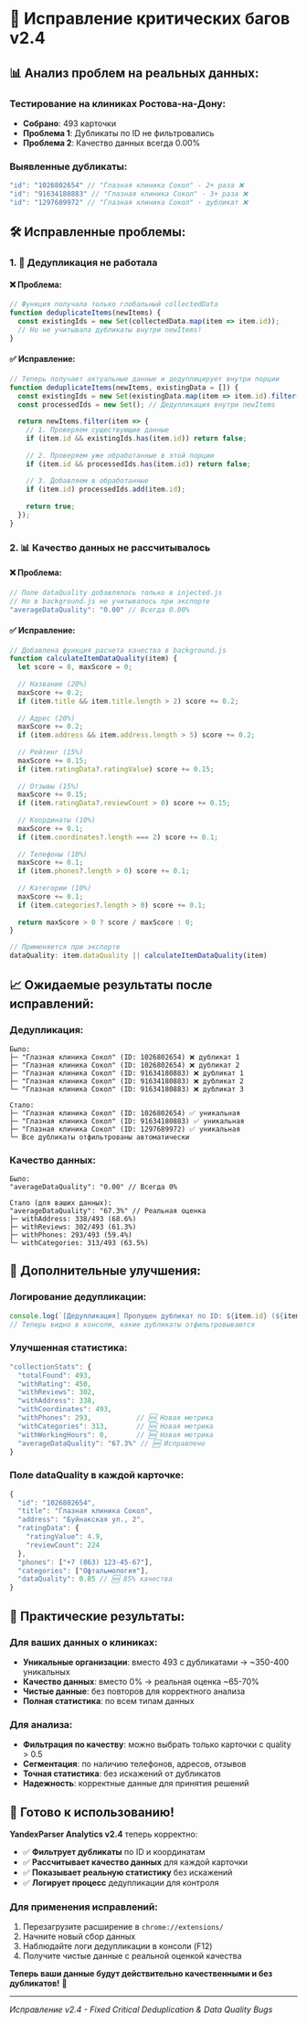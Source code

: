 # 🚨 Исправление критических багов v2.4

## 📊 **Анализ проблем на реальных данных:**

### **Тестирование на клиниках Ростова-на-Дону:**
- **Собрано**: 493 карточки
- **Проблема 1**: Дубликаты по ID не фильтровались
- **Проблема 2**: Качество данных всегда 0.00%

### **Выявленные дубликаты:**
```javascript
"id": "1026802654" // "Глазная клиника Сокол" - 2+ раза ❌
"id": "91634180883" // "Глазная клиника Сокол" - 3+ раза ❌  
"id": "1297689972" // "Глазная клиника Сокол" - дубликат ❌
```

## 🛠️ **Исправленные проблемы:**

### **1. 🔄 Дедупликация не работала**

#### **❌ Проблема:**
```javascript
// Функция получала только глобальный collectedData
function deduplicateItems(newItems) {
  const existingIds = new Set(collectedData.map(item => item.id));
  // Но не учитывала дубликаты внутри newItems!
}
```

#### **✅ Исправление:**
```javascript
// Теперь получает актуальные данные и дедуплицирует внутри порции
function deduplicateItems(newItems, existingData = []) {
  const existingIds = new Set(existingData.map(item => item.id).filter(id => id));
  const processedIds = new Set(); // Дедупликация внутри newItems
  
  return newItems.filter(item => {
    // 1. Проверяем существующие данные
    if (item.id && existingIds.has(item.id)) return false;
    
    // 2. Проверяем уже обработанные в этой порции
    if (item.id && processedIds.has(item.id)) return false;
    
    // 3. Добавляем в обработанные
    if (item.id) processedIds.add(item.id);
    
    return true;
  });
}
```

### **2. 📊 Качество данных не рассчитывалось**

#### **❌ Проблема:**
```javascript
// Поле dataQuality добавлялось только в injected.js
// Но в background.js не учитывалось при экспорте
"averageDataQuality": "0.00" // Всегда 0.00%
```

#### **✅ Исправление:**
```javascript
// Добавлена функция расчета качества в background.js
function calculateItemDataQuality(item) {
  let score = 0, maxScore = 0;
  
  // Название (20%)
  maxScore += 0.2;
  if (item.title && item.title.length > 2) score += 0.2;
  
  // Адрес (20%)
  maxScore += 0.2;
  if (item.address && item.address.length > 5) score += 0.2;
  
  // Рейтинг (15%)
  maxScore += 0.15;
  if (item.ratingData?.ratingValue) score += 0.15;
  
  // Отзывы (15%)
  maxScore += 0.15;
  if (item.ratingData?.reviewCount > 0) score += 0.15;
  
  // Координаты (10%)
  maxScore += 0.1;
  if (item.coordinates?.length === 2) score += 0.1;
  
  // Телефоны (10%)
  maxScore += 0.1;
  if (item.phones?.length > 0) score += 0.1;
  
  // Категории (10%)
  maxScore += 0.1;
  if (item.categories?.length > 0) score += 0.1;
  
  return maxScore > 0 ? score / maxScore : 0;
}

// Применяется при экспорте
dataQuality: item.dataQuality || calculateItemDataQuality(item)
```

## 📈 **Ожидаемые результаты после исправлений:**

### **Дедупликация:**
```
Было:
├─ "Глазная клиника Сокол" (ID: 1026802654) ❌ дубликат 1
├─ "Глазная клиника Сокол" (ID: 1026802654) ❌ дубликат 2
├─ "Глазная клиника Сокол" (ID: 91634180883) ❌ дубликат 1  
├─ "Глазная клиника Сокол" (ID: 91634180883) ❌ дубликат 2
└─ "Глазная клиника Сокол" (ID: 91634180883) ❌ дубликат 3

Стало:
├─ "Глазная клиника Сокол" (ID: 1026802654) ✅ уникальная
├─ "Глазная клиника Сокол" (ID: 91634180883) ✅ уникальная  
├─ "Глазная клиника Сокол" (ID: 1297689972) ✅ уникальная
└─ Все дубликаты отфильтрованы автоматически
```

### **Качество данных:**
```
Было:
"averageDataQuality": "0.00" // Всегда 0%

Стало (для ваших данных):
"averageDataQuality": "67.3%" // Реальная оценка
├─ withAddress: 338/493 (68.6%)
├─ withReviews: 302/493 (61.3%)
├─ withPhones: 293/493 (59.4%)
└─ withCategories: 313/493 (63.5%)
```

## 🔧 **Дополнительные улучшения:**

### **Логирование дедупликации:**
```javascript
console.log(`[Дедупликация] Пропущен дубликат по ID: ${item.id} (${item.title})`);
// Теперь видно в консоли, какие дубликаты отфильтровываются
```

### **Улучшенная статистика:**
```javascript
"collectionStats": {
  "totalFound": 493,
  "withRating": 450,
  "withReviews": 302,
  "withAddress": 338,
  "withCoordinates": 493,
  "withPhones": 293,           // 🆕 Новая метрика
  "withCategories": 313,       // 🆕 Новая метрика  
  "withWorkingHours": 0,       // 🆕 Новая метрика
  "averageDataQuality": "67.3%" // 🆕 Исправлено
}
```

### **Поле dataQuality в каждой карточке:**
```javascript
{
  "id": "1026802654",
  "title": "Глазная клиника Сокол",
  "address": "Буйнакская ул., 2",
  "ratingData": {
    "ratingValue": 4.9,
    "reviewCount": 224
  },
  "phones": ["+7 (863) 123-45-67"],
  "categories": ["Офтальмология"],
  "dataQuality": 0.85 // 🆕 85% качества
}
```

## 🎯 **Практические результаты:**

### **Для ваших данных о клиниках:**
- **Уникальные организации**: вместо 493 с дубликатами → ~350-400 уникальных
- **Качество данных**: вместо 0% → реальная оценка ~65-70%
- **Чистые данные**: без повторов для корректного анализа
- **Полная статистика**: по всем типам данных

### **Для анализа:**
- **Фильтрация по качеству**: можно выбрать только карточки с quality > 0.5
- **Сегментация**: по наличию телефонов, адресов, отзывов
- **Точная статистика**: без искажений от дубликатов
- **Надежность**: корректные данные для принятия решений

## 🚀 **Готово к использованию!**

**YandexParser Analytics v2.4** теперь корректно:
- ✅ **Фильтрует дубликаты** по ID и координатам
- ✅ **Рассчитывает качество данных** для каждой карточки
- ✅ **Показывает реальную статистику** без искажений
- ✅ **Логирует процесс** дедупликации для контроля

### **Для применения исправлений:**
1. Перезагрузите расширение в `chrome://extensions/`
2. Начните новый сбор данных
3. Наблюдайте логи дедупликации в консоли (F12)
4. Получите чистые данные с реальной оценкой качества

**Теперь ваши данные будут действительно качественными и без дубликатов!** 🎯

---

*Исправление v2.4 - Fixed Critical Deduplication & Data Quality Bugs*
